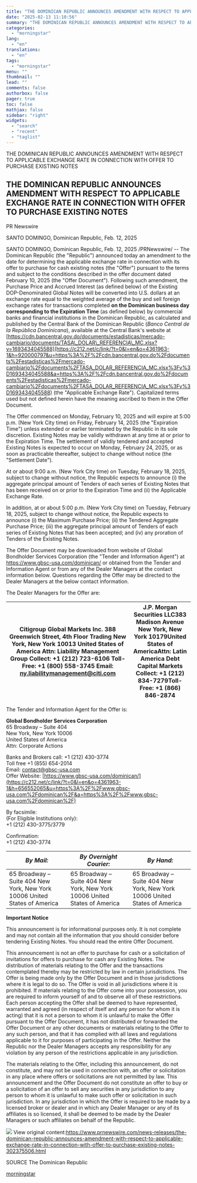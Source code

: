 ```yaml
---
title: "THE DOMINICAN REPUBLIC ANNOUNCES AMENDMENT WITH RESPECT TO APPLICABLE EXCHANGE RATE IN CONNECTION WITH OFFER TO PURCHASE EXISTING NOTES"
date: "2025-02-13 11:10:56"
summary: "THE DOMINICAN REPUBLIC ANNOUNCES AMENDMENT WITH RESPECT TO APPLICABLE EXCHANGE RATE IN CONNECTION WITH OFFER TO PURCHASE EXISTING NOTES THE DOMINICAN REPUBLIC ANNOUNCES AMENDMENT WITH RESPECT TO APPLICABLE EXCHANGE RATE IN CONNECTION WITH OFFER TO PURCHASE EXISTING NOTES PR Newswire SANTO DOMINGO, Dominican Republic, Feb. 12, 2025 SANTO DOMINGO, Dominican..."
categories:
  - "morningstar"
lang:
  - "en"
translations:
  - "en"
tags:
  - "morningstar"
menu: ""
thumbnail: ""
lead: ""
comments: false
authorbox: false
pager: true
toc: false
mathjax: false
sidebar: "right"
widgets:
  - "search"
  - "recent"
  - "taglist"
---
```


THE DOMINICAN REPUBLIC ANNOUNCES AMENDMENT WITH RESPECT TO APPLICABLE EXCHANGE RATE IN CONNECTION WITH OFFER TO PURCHASE EXISTING NOTES

THE DOMINICAN REPUBLIC ANNOUNCES AMENDMENT WITH RESPECT TO APPLICABLE EXCHANGE RATE IN CONNECTION WITH OFFER TO PURCHASE EXISTING NOTES
---------------------------------------------------------------------------------------------------------------------------------------

PR Newswire

SANTO DOMINGO, Dominican Republic, Feb. 12, 2025


SANTO DOMINGO, Dominican Republic, Feb. 12, 2025 /PRNewswire/ -- The Dominican Republic (the "Republic") announced today an amendment to the date for determining the applicable exchange rate in connection with its offer to purchase for cash existing notes (the "Offer") pursuant to the terms and subject to the conditions described in the offer document dated February 10, 2025 (the "Offer Document"). Following such amendment, the Purchase Price and Accrued Interest (as defined below) of the Existing DOP-Denominated Global Notes will be converted into U.S. dollars at an exchange rate equal to the weighted average of the buy and sell foreign exchange rates for transactions completed **on the Dominican business day corresponding to the Expiration Time** (as defined below) by commercial banks and financial institutions in the Dominican Republic, as calculated and published by the Central Bank of the Dominican Republic (*Banco Central de la República Dominicana*), available at the Central Bank's website at [https://cdn.bancentral.gov.do/documents/estadisticas/mercado-cambiario/documents/TASA\_DOLAR\_REFERENCIA\_MC.xlsx?v=1693434045588](https://c212.net/c/link/?t=0&l=en&o=4361963-1&h=920000797&u=https%3A%2F%2Fcdn.bancentral.gov.do%2Fdocuments%2Festadisticas%2Fmercado-cambiario%2Fdocuments%2FTASA_DOLAR_REFERENCIA_MC.xlsx%3Fv%3D1693434045588&a=https%3A%2F%2Fcdn.bancentral.gov.do%2Fdocuments%2Festadisticas%2Fmercado-cambiario%2Fdocuments%2FTASA_DOLAR_REFERENCIA_MC.xlsx%3Fv%3D1693434045588) (the "Applicable Exchange Rate"). Capitalized terms used but not defined herein have the meaning ascribed to them in the Offer Document.

The Offer commenced on Monday, February 10, 2025 and will expire at 5:00 p.m. (New York City time) on Friday, February 14, 2025 (the "Expiration Time") unless extended or earlier terminated by the Republic in its sole discretion. Existing Notes may be validly withdrawn at any time at or prior to the Expiration Time. The settlement of validly tendered and accepted Existing Notes is expected to occur on Monday, February 24, 2025, or as soon as practicable thereafter, subject to change without notice (the "Settlement Date").

At or about 9:00 a.m. (New York City time) on Tuesday, February 18, 2025, subject to change without notice, the Republic expects to announce (i) the aggregate principal amount of Tenders of each series of Existing Notes that has been received on or prior to the Expiration Time and (ii) the Applicable Exchange Rate.

In addition, at or about 5:00 p.m. (New York City time) on Tuesday, February 18, 2025, subject to change without notice, the Republic expects to announce (i) the Maximum Purchase Price; (ii) the Tendered Aggregate Purchase Price; (iii) the aggregate principal amount of Tenders of each series of Existing Notes that has been accepted; and (iv) any proration of Tenders of the Existing Notes.

The Offer Document may be downloaded from website of Global Bondholder Services Corporation (the "Tender and Information Agent") at <https://www.gbsc-usa.com/dominican/> or obtained from the Tender and Information Agent or from any of the Dealer Managers at the contact information below. Questions regarding the Offer may be directed to the Dealer Managers at the below contact information.

The Dealer Managers for the Offer are:

| **Citigroup Global Markets Inc.**  388 Greenwich Street, 4th Floor Trading  New York, New York 10013  United States of America  Attn: Liability Management Group  Collect: +1 (212) 723-6106  Toll-Free: +1 (800) 558-3745  Email: ny.liabilitymanagement@citi.com | **J.P. Morgan Securities LLC**383 Madison Avenue  New York, New York 10179United States of AmericaAttn: Latin America Debt Capital Markets  Collect: +1 (212) 834-7279Toll-Free: +1 (866) 846-2874 |
| --- | --- |

The Tender and Information Agent for the Offer is:

**Global Bondholder Services Corporation**  
65 Broadway – Suite 404  
New York, New York 10006  
United States of America  
Attn: Corporate Actions

Banks and Brokers call: +1 (212) 430-3774  
Toll free +1 (855) 654-2014  
Email: [contact@gbsc-usa.com](mailto:contact@gbsc-usa.com)  
Offer Website: [https://www.gbsc-usa.com/dominican/](https://c212.net/c/link/?t=0&l=en&o=4361963-1&h=656552065&u=https%3A%2F%2Fwww.gbsc-usa.com%2Fdominican%2F&a=https%3A%2F%2Fwww.gbsc-usa.com%2Fdominican%2F)

By facsimile:  
(For Eligible Institutions only):  
+1 (212) 430-3775/3779

Confirmation:  
+1 (212) 430-3774

| *By Mail:* | *By Overnight Courier:* | *By Hand:* |
| --- | --- | --- |
| 65 Broadway – Suite 404  New York, New York 10006  United States of America | 65 Broadway – Suite 404  New York, New York 10006  United States of America | 65 Broadway – Suite 404  New York, New York 10006  United States of America |

**Important Notice**

This announcement is for informational purposes only. It is not complete and may not contain all the information that you should consider before tendering Existing Notes. You should read the entire Offer Document.

This announcement is not an offer to purchase for cash or a solicitation of invitations for offers to purchase for cash any Existing Notes. The distribution of materials relating to the Offer and the transactions contemplated thereby may be restricted by law in certain jurisdictions. The Offer is being made only by the Offer Document and in those jurisdictions where it is legal to do so. The Offer is void in all jurisdictions where it is prohibited. If materials relating to the Offer come into your possession, you are required to inform yourself of and to observe all of these restrictions. Each person accepting the Offer shall be deemed to have represented, warranted and agreed (in respect of itself and any person for whom it is acting) that it is not a person to whom it is unlawful to make the Offer pursuant to the Offer Document, it has not distributed or forwarded the Offer Document or any other documents or materials relating to the Offer to any such person, and that it has complied with all laws and regulations applicable to it for purposes of participating in the Offer. Neither the Republic nor the Dealer Managers accepts any responsibility for any violation by any person of the restrictions applicable in any jurisdiction.

The materials relating to the Offer, including this announcement, do not constitute, and may not be used in connection with, an offer or solicitation in any place where offers or solicitations are not permitted by law. This announcement and the Offer Document do not constitute an offer to buy or a solicitation of an offer to sell any securities in any jurisdiction to any person to whom it is unlawful to make such offer or solicitation in such jurisdiction. In any jurisdiction in which the Offer is required to be made by a licensed broker or dealer and in which any Dealer Manager or any of its affiliates is so licensed, it shall be deemed to be made by the Dealer Managers or such affiliates on behalf of the Republic.

 ![](https://c212.net/c/img/favicon.png?sn=NY18633&sd=2025-02-12) View original content:<https://www.prnewswire.com/news-releases/the-dominican-republic-announces-amendment-with-respect-to-applicable-exchange-rate-in-connection-with-offer-to-purchase-existing-notes-302375506.html>

SOURCE The Dominican Republic

[morningstar](https://www.morningstar.com/news/pr-newswire/20250212ny18633/the-dominican-republic-announces-amendment-with-respect-to-applicable-exchange-rate-in-connection-with-offer-to-purchase-existing-notes)
